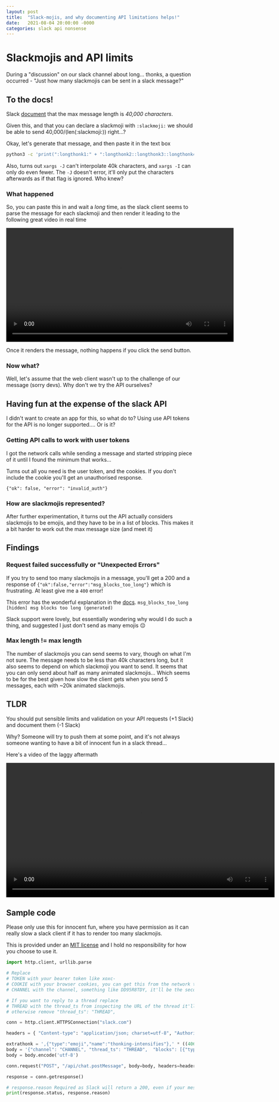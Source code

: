 ```yaml
---
layout: post
title:  "Slack-mojis, and why documenting API limitations helps!"
date:   2021-08-04 20:00:00 -0000
categories: slack api nonsense
---
```

# Slackmojis and API limits
During a "discussion" on our slack channel about long... thonks, a question occurred - "Just how many slackmojis can be sent in a slack message?"

## To the docs!
Slack [document](https://api.slack.com/changelog/2018-04-truncating-really-long-messages) that the max message length is *40,000 characters*.

Given this, and that you can declare a slackmoji with `:slackmoji:` we should be able to send 40,000/(len(:slackmoji:)) right...?

Okay, let's generate that message, and then paste it in the text box

```bash
python3 -c 'print(":longthonk1:" + ":longthonk2::longthonk3::longthonk4:" * ((40000- len(":longthonk1:") - len(":longthonk5:") )// len(":longthonk2::longthonk3::longthonk4:")) + ":longthonk5:")'
```

Also, turns out `xargs -J` can't interpolate 40k characters, and `xargs -I` can only do even fewer. The `-J` doesn't error, it'll only put the characters afterwards as if that flag is ignored. Who knew?

### What happened
So, you can paste this in and wait a *long* time, as the slack client seems to parse the message for each slackmoji and then render it leading to the following great video in real time

<video width="610" controls>
  <source src="/assets/2021-08-05-always-document-api-limitations/slow-decoding.mp4" type="video/mp4">
Your browser does not support the video tag.
</video>

Once it renders the message, nothing happens if you click the send button.

### Now what?
Well, let's assume that the web client wasn't up to the challenge of our message (sorry devs). Why don't we try the API ourselves?

## Having fun at the expense of the slack API
I didn't want to create an app for this, so what do to? Using use API tokens for the API is no longer supported.... Or is it?

### Getting API calls to work with user tokens
I got the network calls while sending a message and started stripping piece of it until I found the minimum that works...

Turns out all you need is the user token, and the cookies. If you don't include the cookie you'll get an unauthorised response.

```{"ok": false, "error": "invalid_auth"}```

### How are slackmojis represented?

After further experimentation, it turns out the API actually considers slackmojis to be emojis, and they have to be in a list of blocks. This makes it a bit harder to work out the max message size (and meet it)

## Findings

### Request failed successfully or "Unexpected Errors"
If you try to send too many slackmojis in a message, you'll get a 200 and a response of `{"ok":false,"error":"msg_blocks_too_long"}` which is frustrating. At least give me a `400` error!

This error has the wonderful explanation in the [docs](https://api.slack.com/methods/chat.postMessage#errors).
```msg_blocks_too_long [hidden]	msg blocks too long (generated)```

Slack support were lovely, but essentially wondering why would I do such a thing, and suggested I just don't send as many emojis 😔

### Max length != max length
The number of slackmojis you can send seems to vary, though on what I'm not sure. The message needs to be less than 40k characters long, but it also seems to depend on which slackmoji you want to send. It seems that you can only send about half as many animated slackmojis... Which seems to be for the best given how slow the client gets when you send 5 messages, each with ~20k animated slackmojis.


## TLDR
You should put sensible limits and validation on your API requests (+1 Slack) and document them (-1 Slack)

Why? Someone will try to push them at some point, and it's not always someone wanting to have a bit of innocent fun in a slack thread...

Here's a video of the laggy aftermath

<video width="720" controls>
  <source src="/assets/2021-08-05-always-document-api-limitations/laggy-rendering.mp4" type="video/mp4">
Your browser does not support the video tag.
</video>


## Sample code
Please only use this for innocent fun, where you have permission as it can really slow a slack client if it has to render too many slackmojis.

This is provided under an [MIT license](https://github.com/git/git-scm.com/blob/main/MIT-LICENSE.txt) and I hold no responsibility for how you choose to use it.

```python
import http.client, urllib.parse

# Replace
# TOKEN with your bearer token like xoxc-
# COOKIE with your browser cookies, you can get this from the network tab
# CHANNEL with the channel, something like DD95R8TDY, it'll be the second level in your browser ie $2 in https://app.slack.com/client/$1/$2

# If you want to reply to a thread replace
# THREAD with the thread_ts from inspecting the URL of the thread it'll be the fourth level in your browser ie $3 in  https://app.slack.com/client/$1/$2/thread/$2-$3
# otherwise remove "thread_ts": "THREAD",

conn = http.client.HTTPSConnection("slack.com")

headers = { "Content-type": "application/json; charset=utf-8", "Authorization": "Bearer TOKEN", "cookie": "COOKIE"}

extrathonk = ',{"type":"emoji","name":"thonking-intensifies"},' * ((40600 - len('{"type":"emoji","name":"thonking-intensifies"}') - len(',{"type":"emoji","name":"thonking-intensifies"}') ) // len(',{"type":"emoji","name":"thonking-intensifies"},')) + ',{"type":"emoji","name":"thonking-intensifies"}'
body = '{"channel": "CHANNEL", "thread_ts": "THREAD",  "blocks": [{"type":"rich_text","elements":[{"type":"rich_text_section","elements":[{"type":"text","text":"‎"}, %s]}]}]}' % extrathonk
body = body.encode('utf-8')

conn.request("POST", "/api/chat.postMessage", body=body, headers=headers)

response = conn.getresponse()

# response.reason Required as Slack will return a 200, even if your message fails due to "msg_blocks_too_long".
print(response.status, response.reason)

```

